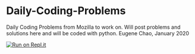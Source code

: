 # Daily-Coding-Problems

Daily Coding Problems from Mozilla to work on. Will post problems and solutions here and will be coded with python.
Eugene Chao, January 2020

[![Run on Repl.it](https://repl.it/badge/github/epchao/Daily-Coding-Problems)](https://repl.it/github/epchao/Daily-Coding-Problems)